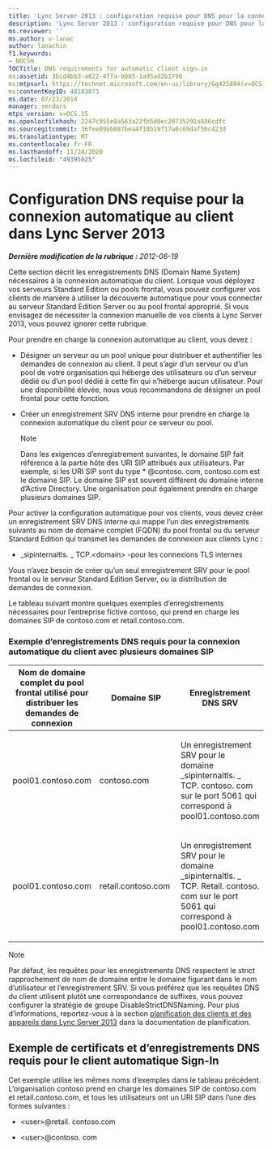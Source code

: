 ```yaml
---
title: 'Lync Server 2013 : configuration requise pour DNS pour la connexion automatique au client'
description: 'Lync Server 2013 : configuration requise pour DNS pour la connexion automatique au client.'
ms.reviewer: ''
ms.author: v-lanac
author: lanachin
f1.keywords:
- NOCSH
TOCTitle: DNS requirements for automatic client sign-in
ms:assetid: 3bcd4bb3-a022-4ffa-b005-1a95ad2b1796
ms:mtpsurl: https://technet.microsoft.com/en-us/library/Gg425884(v=OCS.15)
ms:contentKeyID: 48183873
ms.date: 07/23/2014
manager: serdars
mtps_version: v=OCS.15
ms.openlocfilehash: 2247c955e0a563a22fb5d0ec20735291a836cdfc
ms.sourcegitcommit: 36fee89bb887bea4f18b19f17a8c69daf5bc423d
ms.translationtype: MT
ms.contentlocale: fr-FR
ms.lasthandoff: 11/24/2020
ms.locfileid: "49395025"
---
```

# <a name="dns-requirements-for-automatic-client-sign-in-in-lync-server-2013"></a>Configuration DNS requise pour la connexion automatique au client dans Lync Server 2013

<div data-xmlns="http://www.w3.org/1999/xhtml">

<div class="topic" data-xmlns="http://www.w3.org/1999/xhtml" data-msxsl="urn:schemas-microsoft-com:xslt" data-cs="https://msdn.microsoft.com/">

<div data-asp="https://msdn2.microsoft.com/asp">



</div>

<div id="mainSection">

<div id="mainBody">

<span> </span>

_**Dernière modification de la rubrique :** 2012-06-19_

Cette section décrit les enregistrements DNS (Domain Name System) nécessaires à la connexion automatique du client. Lorsque vous déployez vos serveurs Standard Edition ou pools frontal, vous pouvez configurer vos clients de manière à utiliser la découverte automatique pour vous connecter au serveur Standard Edition Server ou au pool frontal approprié. Si vous envisagez de nécessiter la connexion manuelle de vos clients à Lync Server 2013, vous pouvez ignorer cette rubrique.

Pour prendre en charge la connexion automatique au client, vous devez :

  - Désigner un serveur ou un pool unique pour distribuer et authentifier les demandes de connexion au client. Il peut s’agir d’un serveur ou d’un pool de votre organisation qui héberge des utilisateurs ou d’un serveur dédié ou d’un pool dédié à cette fin qui n’héberge aucun utilisateur. Pour une disponibilité élevée, nous vous recommandons de désigner un pool frontal pour cette fonction.

  - Créer un enregistrement SRV DNS interne pour prendre en charge la connexion automatique du client pour ce serveur ou pool.
    
    <div>
    

    > [!NOTE]  
    > Dans les exigences d’enregistrement suivantes, le domaine SIP fait référence à la partie hôte des URI SIP attribués aux utilisateurs. Par exemple, si les URI SIP sont du type * @contoso. com, contoso.com est le domaine SIP. Le domaine SIP est souvent différent du domaine interne d’Active Directory. Une organisation peut également prendre en charge plusieurs domaines SIP.

    
    </div>

Pour activer la configuration automatique pour vos clients, vous devez créer un enregistrement SRV DNS interne qui mappe l’un des enregistrements suivants au nom de domaine complet (FQDN) du pool frontal ou du serveur Standard Edition qui transmet les demandes de connexion aux clients Lync :

  - \_sipinternaltls. \_ TCP.\<domain\> -pour les connexions TLS internes

Vous n’avez besoin de créer qu’un seul enregistrement SRV pour le pool frontal ou le serveur Standard Edition Server, ou la distribution de demandes de connexion.

Le tableau suivant montre quelques exemples d’enregistrements nécessaires pour l’entreprise fictive contoso, qui prend en charge les domaines SIP de contoso.com et retail.contoso.com.

### <a name="example-of-dns-records-required-for-automatic-client-sign-in-with-multiple-sip-domains"></a>Exemple d’enregistrements DNS requis pour la connexion automatique du client avec plusieurs domaines SIP

<table>
<colgroup>
<col style="width: 33%" />
<col style="width: 33%" />
<col style="width: 33%" />
</colgroup>
<thead>
<tr class="header">
<th>Nom de domaine complet du pool frontal utilisé pour distribuer les demandes de connexion</th>
<th>Domaine SIP</th>
<th>Enregistrement DNS SRV</th>
</tr>
</thead>
<tbody>
<tr class="odd">
<td><p>pool01.contoso.com</p></td>
<td><p>contoso.com</p></td>
<td><p>Un enregistrement SRV pour le domaine _sipinternaltls. _ TCP. contoso. com sur le port 5061 qui correspond à pool01.contoso.com</p></td>
</tr>
<tr class="even">
<td><p>pool01.contoso.com</p></td>
<td><p>retail.contoso.com</p></td>
<td><p>Un enregistrement SRV pour le domaine _sipinternaltls. _ TCP. Retail. contoso. com sur le port 5061 qui correspond à pool01.contoso.com</p></td>
</tr>
</tbody>
</table>


<div>


> [!NOTE]  
> Par défaut, les requêtes pour les enregistrements DNS respectent le strict rapprochement de nom de domaine entre le domaine figurant dans le nom d’utilisateur et l’enregistrement SRV. Si vous préférez que les requêtes DNS du client utilisent plutôt une correspondance de suffixes, vous pouvez configurer la stratégie de groupe DisableStrictDNSNaming. Pour plus d’informations, reportez-vous à la section <A href="lync-server-2013-planning-for-clients-and-devices.md">planification des clients et des appareils dans Lync Server 2013</A> dans la documentation de planification.



</div>

<div>

## <a name="example-of-the-certificates-and-dns-records-required-for-automatic-client-sign-in"></a>Exemple de certificats et d’enregistrements DNS requis pour le client automatique Sign-In

Cet exemple utilise les mêmes noms d’exemples dans le tableau précédent. L’organisation contoso prend en charge les domaines SIP de contoso.com et retail.contoso.com, et tous les utilisateurs ont un URI SIP dans l’une des formes suivantes :

  - \<user\>@retail. contoso.com

  - \<user\>@contoso. com

</div>

</div>

<span> </span>

</div>

</div>

</div>


